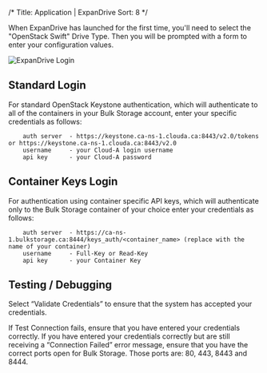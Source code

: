 /*
Title: Application | ExpanDrive
Sort: 8
*/

When ExpanDrive has launched for the first time, you'll need to select the
"OpenStack Swift" Drive Type. Then you will be prompted with a form to enter your
configuration values.

![ExpanDrive Login](/img/content/bulk-storage/expandrivelogin.png)

## Standard Login

For standard OpenStack Keystone authentication, which will authenticate to
all of the containers in your Bulk Storage account, enter your specific
credentials as follows:

```
    auth server  - https://keystone.ca-ns-1.clouda.ca:8443/v2.0/tokens or https://keystone.ca-ns-1.clouda.ca:8443/v2.0
    username     - your Cloud-A login username
    api key      - your Cloud-A password
```

## Container Keys Login

For authentication using container specific API keys, which will
authenticate only to the Bulk Storage container of your choice enter your
credentials as follows:

```
    auth server  - https://ca-ns-1.bulkstorage.ca:8444/keys_auth/<container_name> (replace with the name of your container)
    username     - Full-Key or Read-Key
    api key      - your Container Key
```

## Testing / Debugging

Select “Validate Credentials” to ensure that the system has accepted
your credentials.

If Test Connection fails, ensure that you have entered your credentials
correctly. If you have entered your credentials correctly but are still
receiving a “Connection Failed” error message, ensure that you have the
correct ports open for Bulk Storage. Those ports are: 80, 443, 8443 and
8444.
